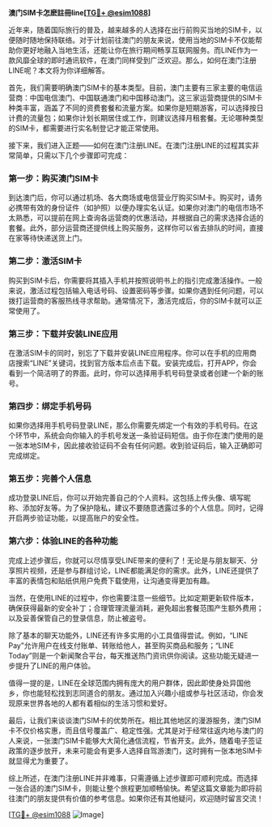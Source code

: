 **澳门SIM卡怎麽註冊line[[TG💪+ @esim1088](https://t.me/s/esim1088)]**

近年来，随着国际旅行的普及，越来越多的人选择在出行前购买当地的SIM卡，以便随时随地保持联络。对于计划前往澳门的朋友来说，使用当地的SIM卡不仅能帮助你更好地融入当地生活，还能让你在旅行期间畅享互联网服务。而LINE作为一款风靡全球的即时通讯软件，在澳门同样受到广泛欢迎。那么，如何在澳门注册LINE呢？本文将为你详细解答。

首先，我们需要明确澳门SIM卡的基本类型。目前，澳门主要有三家主要的电信运营商：中国电信澳门、中国联通澳门和中国移动澳门。这三家运营商提供的SIM卡种类丰富，涵盖了不同的资费套餐和流量方案。如果你是短期游客，可以选择按日计费的流量包；如果你计划长期居住或工作，则建议选择月租套餐。无论哪种类型的SIM卡，都需要进行实名制登记才能正常使用。

接下来，我们进入正题——如何在澳门注册LINE。在澳门注册LINE的过程其实非常简单，只需以下几个步骤即可完成：

### 第一步：购买澳门SIM卡

到达澳门后，你可以通过机场、各大商场或电信营业厅购买SIM卡。购买时，请务必携带有效的身份证件（如护照）以便办理实名认证。如果你对澳门的电信市场不太熟悉，可以提前在网上查询各运营商的优惠活动，并根据自己的需求选择合适的套餐。此外，部分运营商还提供线上购买服务，这样你可以省去排队的时间，直接在家等待快递送货上门。

### 第二步：激活SIM卡

购买到SIM卡后，你需要将其插入手机并按照说明书上的指引完成激活操作。一般来说，激活过程包括输入电话号码、设置密码等步骤。如果你遇到任何问题，可以拨打运营商的客服热线寻求帮助。通常情况下，激活完成后，你的SIM卡就可以正常使用了。

### 第三步：下载并安装LINE应用

在激活SIM卡的同时，别忘了下载并安装LINE应用程序。你可以在手机的应用商店搜索“LINE”关键词，找到官方版本后点击下载。安装完成后，打开APP，你会看到一个简洁明了的界面。此时，你可以选择用手机号码登录或者创建一个新的账号。

### 第四步：绑定手机号码

如果你选择用手机号码登录LINE，那么你需要先绑定一个有效的手机号码。在这个环节中，系统会向你输入的手机号发送一条验证码短信。由于你在澳门使用的是一张本地SIM卡，因此接收验证码不会有任何问题。收到验证码后，输入正确即可完成绑定。

### 第五步：完善个人信息

成功登录LINE后，你可以开始完善自己的个人资料。这包括上传头像、填写昵称、添加好友等。为了保护隐私，建议不要随意透露过多的个人信息。同时，记得开启两步验证功能，以提高账户的安全性。

### 第六步：体验LINE的各种功能

完成上述步骤后，你就可以尽情享受LINE带来的便利了！无论是与朋友聊天、分享照片视频，还是参与群组讨论，LINE都能满足你的需求。此外，LINE还提供了丰富的表情包和贴纸供用户免费下载使用，让沟通变得更加有趣。

当然，在使用LINE的过程中，你也需要注意一些细节。比如定期更新软件版本，确保获得最新的安全补丁；合理管理流量消耗，避免超出套餐范围产生额外费用；以及妥善保管自己的登录信息，防止被盗号。

除了基本的聊天功能外，LINE还有许多实用的小工具值得尝试。例如，“LINE Pay”允许用户在线支付账单、转账给他人，甚至购买商品和服务；“LINE Today”则是一个新闻聚合平台，每天推送热门资讯供你阅读。这些功能无疑进一步提升了LINE的用户体验。

值得一提的是，LINE在全球范围内拥有庞大的用户群体，因此即使身处异国他乡，你也能轻松找到志同道合的朋友。通过加入兴趣小组或参与社区活动，你会发现原来世界各地的人都有着相似的生活习惯和爱好。

最后，让我们来谈谈澳门SIM卡的优势所在。相比其他地区的漫游服务，澳门SIM卡不仅价格实惠，而且信号覆盖广、稳定性强。尤其是对于经常往返内地与澳门的人来说，一张澳门SIM卡能够大大简化通信流程，节省开支。此外，随着电子签证政策的逐步放开，未来可能会有更多人选择自驾游澳门，这时拥有一张本地SIM卡就显得尤为重要了。

综上所述，在澳门注册LINE并非难事，只需遵循上述步骤即可顺利完成。而选择一张合适的澳门SIM卡，则能让整个旅程更加顺畅愉快。希望这篇文章能为即将前往澳门的朋友提供有价值的参考信息。如果你还有其他疑问，欢迎随时留言交流！

[[TG💪+ @esim1088](https://t.me/s/esim1088) ![Image](https://i.postimg.cc/4NQfJmqS/Snipaste-2025-05-13-00-14-12.png)]